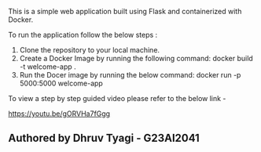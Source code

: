 This is a simple web application built using Flask and containerized with Docker. 

To run the application follow the below steps : 

1. Clone the repository  to your local machine. 
2. Create a Docker Image by running the following command: 
    docker build -t welcome-app . 
3. Run the Docer image by running the below command: 
    docker run -p 5000:5000 welcome-app 

To view a step by step guided video please refer to the below link - 

https://youtu.be/gORVHa7fGgg

## Authored by Dhruv Tyagi - G23AI2041